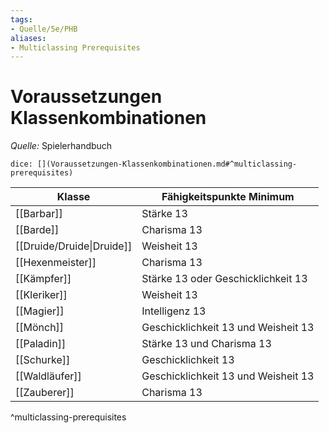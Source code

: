 ```yaml
---
tags:
- Quelle/5e/PHB
aliases:
- Multiclassing Prerequisites
---
```

# Voraussetzungen Klassenkombinationen
_Quelle:_ Spielerhandbuch

`dice: [](Voraussetzungen-Klassenkombinationen.md#^multiclassing-prerequisites)`

| Klasse                    | Fähigkeitspunkte Minimum            |
| ------------------------- | ----------------------------------- |
| [[Barbar]]                | Stärke 13                           |
| [[Barde]]                 | Charisma 13                         |
| [[Druide/Druide\|Druide]] | Weisheit 13                         |
| [[Hexenmeister]]          | Charisma 13                         |
| [[Kämpfer]]               | Stärke 13 oder Geschicklichkeit 13  |
| [[Kleriker]]              | Weisheit 13                         |
| [[Magier]]                | Intelligenz 13                      |
| [[Mönch]]                 | Geschicklichkeit 13 und Weisheit 13 |
| [[Paladin]]               | Stärke 13 und Charisma 13           |
| [[Schurke]]               | Geschicklichkeit 13                 |
| [[Waldläufer]]            | Geschicklichkeit 13 und Weisheit 13 |
| [[Zauberer]]              | Charisma 13                         |
^multiclassing-prerequisites